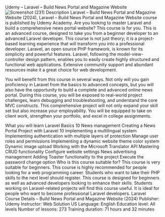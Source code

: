 Udemy – Laravel – Build News Portal and Magazine Website
![Screenshot (231)](https://github.com/user-attachments/assets/c583d83b-cfae-4863-988f-8e734abbb4df)
Description
Laravel – Build News Portal and Magazine Website (2024), Laravel – Build News Portal and Magazine Website course is published by Udemy Academy. Are you looking to master Laravel and build a comprehensive news portal website? This course is for you. This is an advanced course, designed to take you from a beginner developer to an advanced Laravel developer. This course is not just theory; it is a project-based learning experience that will transform you into a professional developer. Laravel, an open source PHP framework, is known for its simplicity and powerful features. Laravel, following the model-view-controller design pattern, enables you to easily create highly structured and functional web applications. Extensive community support and abundant resources make it a great choice for web development.

You will benefit from this course in several ways. Not only will you gain proficiency in Laravel from the basics to advanced concepts, but you will also have the opportunity to build a complete and advanced online news portal. During this course, you will be exposed to real-world project challenges, learn debugging and troubleshooting, and understand the core MVC constructs. This comprehensive project will not only expand your skill set but also increase your employability. You will be equipped to take on client work, strengthen your portfolio, and excel in college assignments.

What you will learn
Laravel Basics 10
News management
Creating a News Portal Project with Laravel 10
Implementing a multilingual system
Implementing authentication with multiple layers of protection
Manage user roles and permissions
Implementing a dynamic website theme color system
Dynamic image upload
Working with the Microsoft Translator API
Mastering CRUD functionality
Configure website settings
News advertising management
Adding Toaster functionality to the project
Execute the password change option
Who is this course suitable for?
This course is very suitable for beginners.
This course is highly recommended for people looking for a web programming career.
Students who want to take their PHP skills to the next level should register.
This course is designed for beginners as well as advanced developers looking to enhance their skills.
Students working on Laravel-related projects will find this course useful.
It is ideal for people who want to become professional Laravel developers.
Laravel Course Details – Build News Portal and Magazine Website (2024)
Publisher: Udemy
Instructor: Web Solution US
Language: English
Education level: All levels
Number of lessons: 273
Training duration: 71 hours and 32 minutes
